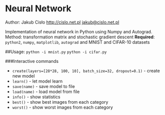 # Neural Network
Author: Jakub Cisło
http://cislo.net.pl
jakub@cislo.net.pl

Implementation of neural network in Python using Numpy and Autograd.
Method: transformation matrix and stochastic gradient descent
**Required**: `python2`, `numpy`, `matplotlib`, `autograd`
	and MNIST and CIFAR-10 datasets

##Usage:
`python -i mnist.py`
`python -i cifar.py`

###Interactive commands
* `create(layers=[28*28, 100, 10], batch_size=32, dropout=0.1)` - create new model
* `learn()` - let model learn
* `save(name)` - save model to file
* `load(name)` - load model from file
* `info()` - show statistics
* `best()` - show best images from each category
* `worst()` - show worst images from each category

